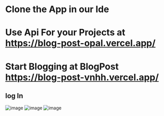 # Clone the App in our Ide 

# Use Api For your Projects at https://blog-post-opal.vercel.app/
# Start Blogging at BlogPost https://blog-post-vnhh.vercel.app/
## log In 
![image](https://user-images.githubusercontent.com/79136754/210128759-db5fa4d4-0308-495e-87ea-d186d6ff603a.png)
![image](https://user-images.githubusercontent.com/79136754/210128814-53e25fef-0cbd-4bca-abf4-a426bac17955.png)
![image](https://user-images.githubusercontent.com/79136754/210128823-9d44c30d-c3c1-4263-96d8-0c398c624cf8.png)

